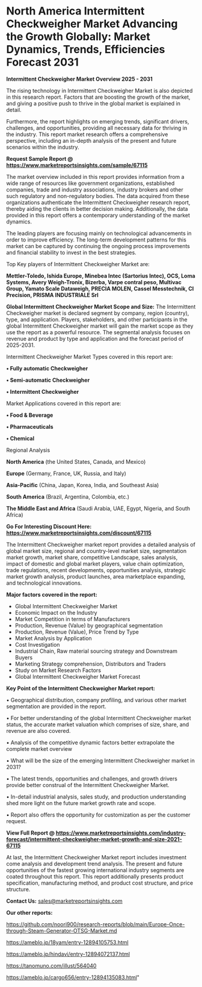 # North America Intermittent Checkweigher Market Advancing the Growth Globally: Market Dynamics, Trends, Efficiencies Forecast 2031

<Strong> Intermittent Checkweigher Market Overview 2025 - 2031</strong>

The rising technology in Intermittent Checkweigher Market is also depicted in this research report. Factors that are boosting the growth of the market, and giving a positive push to thrive in the global market is explained in detail.

Furthermore, the report highlights on emerging trends, significant drivers, challenges, and opportunities, providing all necessary data for thriving in the industry. This report market research offers a comprehensive perspective, including an in-depth analysis of the present and future scenarios within the industry.

<strong>Request Sample Report @ <a href=https://www.marketreportsinsights.com/sample/67115>https://www.marketreportsinsights.com/sample/67115</a></strong>

The market overview included in this report provides information from a wide range of resources like government organizations, established companies, trade and industry associations, industry brokers and other such regulatory and non-regulatory bodies. The data acquired from these organizations authenticate the Intermittent Checkweigher research report, thereby aiding the clients in better decision making. Additionally, the data provided in this report offers a contemporary understanding of the market dynamics.

The leading players are focusing mainly on technological advancements in order to improve efficiency. The long-term development patterns for this market can be captured by continuing the ongoing process improvements and financial stability to invest in the best strategies.

Top Key players of Intermittent Checkweigher Market are:

<strong>Mettler-Toledo, Ishida Europe, Minebea Intec (Sartorius Intec), OCS, Loma Systems, Avery Weigh-Tronix, Bizerba, Varpe contral peso, Multivac Group, Yamato Scale Dataweigh, PRECIA MOLEN, Cassel Messtechnik, CI Precision, PRISMA INDUSTRIALE Srl</strong>

<strong><b>Global Intermittent Checkweigher Market Scope and Size:</b></strong>
The Intermittent Checkweigher market is declared segment by company, region (country), type, and application. Players, stakeholders, and other participants in the global Intermittent Checkweigher market will gain the market scope as they use the report as a powerful resource. The segmental analysis focuses on revenue and product by type and application and the forecast period of 2025-2031.

Intermittent Checkweigher Market Types covered in this report are:

<strong>• Fully automatic Checkweigher

• Semi-automatic Checkweigher

• Intermittent Checkweigher</strong>

Market Applications covered in this report are:

<strong>• Food & Beverage

• Pharmaceuticals

• Chemical</strong> 

Regional Analysis

<strong>North America</strong> (the United States, Canada, and Mexico)

<strong>Europe</strong> (Germany, France, UK, Russia, and Italy)

<strong>Asia-Pacific</strong> (China, Japan, Korea, India, and Southeast Asia)

<strong>South America</strong> (Brazil, Argentina, Colombia, etc.)

<strong>The Middle East and Africa</strong> (Saudi Arabia, UAE, Egypt, Nigeria, and South Africa)

<strong>Go For Interesting Discount Here: <a href=https://www.marketreportsinsights.com/discount/67115>https://www.marketreportsinsights.com/discount/67115</a></strong>

The Intermittent Checkweigher market report provides a detailed analysis of global market size, regional and country-level market size, segmentation market growth, market share, competitive Landscape, sales analysis, impact of domestic and global market players, value chain optimization, trade regulations, recent developments, opportunities analysis, strategic market growth analysis, product launches, area marketplace expanding, and technological innovations.

<strong><b>Major factors covered in the report:</b></strong>
<ul>
  <li>Global Intermittent Checkweigher Market </li>
  <li>Economic Impact on the Industry</li>
  <li>Market Competition in terms of Manufacturers</li>
  <li>Production, Revenue (Value) by geographical segmentation</li>
  <li>Production, Revenue (Value), Price Trend by Type</li>
  <li>Market Analysis by Application</li>
  <li>Cost Investigation</li>
  <li>Industrial Chain, Raw material sourcing strategy and Downstream Buyers</li>
  <li>Marketing Strategy comprehension, Distributors and Traders</li>
  <li>Study on Market Research Factors</li>
  <li>Global Intermittent Checkweigher Market Forecast</li>
</ul>

<strong><b>Key Point of the Intermittent Checkweigher Market report:</b></strong>

• Geographical distribution, company profiling, and various other market segmentation are provided in the report.

• For better understanding of the global Intermittent Checkweigher market status, the accurate market valuation which comprises of size, share, and revenue are also covered.

• Analysis of the competitive dynamic factors better extrapolate the complete market overview

• What will be the size of the emerging Intermittent Checkweigher market in 2031?

• The latest trends, opportunities and challenges, and growth drivers provide better construal of the Intermittent Checkweigher Market.

• In-detail industrial analysis, sales study, and production understanding shed more light on the future market growth rate and scope.

• Report also offers the opportunity for customization as per the customer request.

<strong><b>View Full Report @ <a href=https://www.marketreportsinsights.com/industry-forecast/intermittent-checkweigher-market-growth-and-size-2021-67115>https://www.marketreportsinsights.com/industry-forecast/intermittent-checkweigher-market-growth-and-size-2021-67115</a></b></strong>


At last, the Intermittent Checkweigher Market report includes investment come analysis and development trend analysis. The present and future opportunities of the fastest growing international industry segments are coated throughout this report. This report additionally presents product specification, manufacturing method, and product cost structure, and price structure.

<strong>Contact Us:</strong>
sales@marketreportsinsights.com

<strong>Our other reports:</strong>

<a href=https://github.com/noori900/research-reports/blob/main/Europe-Once-through-Steam-Generator-OTSG-Market.md>https://github.com/noori900/research-reports/blob/main/Europe-Once-through-Steam-Generator-OTSG-Market.md</a>

<a href=https://ameblo.jp/18yam/entry-12894105753.html>https://ameblo.jp/18yam/entry-12894105753.html</a>

<a href=https://ameblo.jp/hindavi/entry-12894072137.html>https://ameblo.jp/hindavi/entry-12894072137.html</a>

<a href=https://tanomuno.com/illust/564040>https://tanomuno.com/illust/564040</a>

<a href=https://ameblo.jp/cargo656/entry-12894135083.html>https://ameblo.jp/cargo656/entry-12894135083.html</a>"
